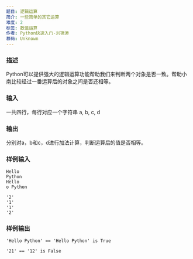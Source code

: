 ```yaml
---
题目: 逻辑运算
简介: 一些简单的其它运算
难度: 2
标签: 数值运算
作者: Python快速入门-刘锦涛
慕码: Unknown
---
```


### 描述

Python可以提供强大的逻辑运算功能帮助我们来判断两个对象是否一致。帮助小南比较经过一番运算后的对象之间是否还相等。

### 输入

一共四行，每行对应一个字符串 a, b, c, d

### 输出

分别对a，b和c，d进行加法计算，判断运算后的值是否相等。

### 样例输入

```
Hello 
Python
Hello
o Python
```

```
'2'
'1'
'1'
'2'
```

### 样例输出

```
'Hello Python' == 'Hello Python' is True
```

```
'21' == '12' is False
```
